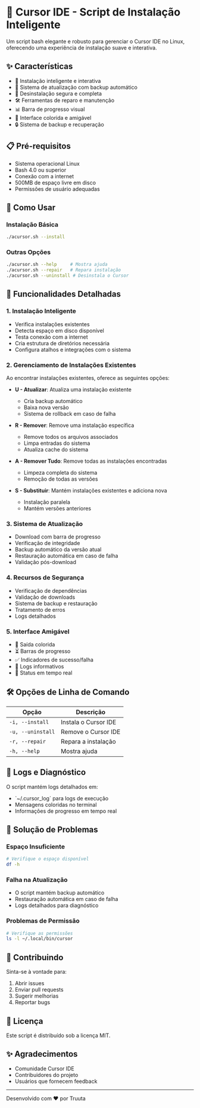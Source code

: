 # 🚀 Cursor IDE - Script de Instalação Inteligente

Um script bash elegante e robusto para gerenciar o Cursor IDE no Linux, oferecendo uma experiência de instalação suave e interativa.

## ✨ Características

- 🎯 Instalação inteligente e interativa
- 🔄 Sistema de atualização com backup automático
- 🧹 Desinstalação segura e completa
- 🛠️ Ferramentas de reparo e manutenção
- 📊 Barra de progresso visual
- 🎨 Interface colorida e amigável
- 🔒 Sistema de backup e recuperação

## 📋 Pré-requisitos

- Sistema operacional Linux
- Bash 4.0 ou superior
- Conexão com a internet
- 500MB de espaço livre em disco
- Permissões de usuário adequadas

## 🚀 Como Usar

### Instalação Básica

```bash
./acursor.sh --install
```

### Outras Opções

```bash
./acursor.sh --help     # Mostra ajuda
./acursor.sh --repair   # Repara instalação
./acursor.sh --uninstall # Desinstala o Cursor
```

## 🎯 Funcionalidades Detalhadas

### 1. Instalação Inteligente
- Verifica instalações existentes
- Detecta espaço em disco disponível
- Testa conexão com a internet
- Cria estrutura de diretórios necessária
- Configura atalhos e integrações com o sistema

### 2. Gerenciamento de Instalações Existentes
Ao encontrar instalações existentes, oferece as seguintes opções:

- **U - Atualizar**: Atualiza uma instalação existente
  - Cria backup automático
  - Baixa nova versão
  - Sistema de rollback em caso de falha
  
- **R - Remover**: Remove uma instalação específica
  - Remove todos os arquivos associados
  - Limpa entradas do sistema
  - Atualiza cache do sistema
  
- **A - Remover Tudo**: Remove todas as instalações encontradas
  - Limpeza completa do sistema
  - Remoção de todas as versões
  
- **S - Substituir**: Mantém instalações existentes e adiciona nova
  - Instalação paralela
  - Mantém versões anteriores

### 3. Sistema de Atualização
- Download com barra de progresso
- Verificação de integridade
- Backup automático da versão atual
- Restauração automática em caso de falha
- Validação pós-download

### 4. Recursos de Segurança
- Verificação de dependências
- Validação de downloads
- Sistema de backup e restauração
- Tratamento de erros
- Logs detalhados

### 5. Interface Amigável
- 🎨 Saída colorida
- ⏳ Barras de progresso
- ✅ Indicadores de sucesso/falha
- 📝 Logs informativos
- 🔄 Status em tempo real

## 🛠️ Opções de Linha de Comando

| Opção | Descrição |
|-------|-----------|
| `-i, --install` | Instala o Cursor IDE |
| `-u, --uninstall` | Remove o Cursor IDE |
| `-r, --repair` | Repara a instalação |
| `-h, --help` | Mostra ajuda |

## 📝 Logs e Diagnóstico

O script mantém logs detalhados em:
- \`~/.cursor_log\` para logs de execução
- Mensagens coloridas no terminal
- Informações de progresso em tempo real

## 🔧 Solução de Problemas

### Espaço Insuficiente
```bash
# Verifique o espaço disponível
df -h
```

### Falha na Atualização
- O script mantém backup automático
- Restauração automática em caso de falha
- Logs detalhados para diagnóstico

### Problemas de Permissão
```bash
# Verifique as permissões
ls -l ~/.local/bin/cursor
```

## 🤝 Contribuindo

Sinta-se à vontade para:
1. Abrir issues
2. Enviar pull requests
3. Sugerir melhorias
4. Reportar bugs

## 📜 Licença

Este script é distribuído sob a licença MIT.

## ✨ Agradecimentos

- Comunidade Cursor IDE
- Contribuidores do projeto
- Usuários que fornecem feedback

---
Desenvolvido com ❤️ por Truuta 